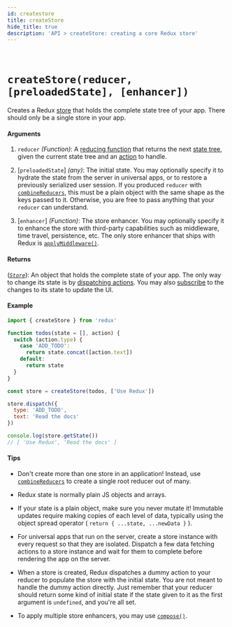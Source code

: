 ```yaml
---
id: createstore
title: createStore
hide_title: true
description: 'API > createStore: creating a core Redux store'
---
```


&nbsp;

# `createStore(reducer, [preloadedState], [enhancer])`

Creates a Redux [store](Store.md) that holds the complete state tree of your app.
There should only be a single store in your app.

#### Arguments

1. `reducer` _(Function)_: A [reducing function](../understanding/thinking-in-redux/Glossary.md#reducer) that returns the next [state tree](../understanding/thinking-in-redux/Glossary.md#state), given the current state tree and an [action](../understanding/thinking-in-redux/Glossary.md#action) to handle.

2. [`preloadedState`] _(any)_: The initial state. You may optionally specify it to hydrate the state from the server in universal apps, or to restore a previously serialized user session. If you produced `reducer` with [`combineReducers`](combineReducers.md), this must be a plain object with the same shape as the keys passed to it. Otherwise, you are free to pass anything that your `reducer` can understand.

3. [`enhancer`] _(Function)_: The store enhancer. You may optionally specify it to enhance the store with third-party capabilities such as middleware, time travel, persistence, etc. The only store enhancer that ships with Redux is [`applyMiddleware()`](./applyMiddleware.md).

#### Returns

([_`Store`_](Store.md)): An object that holds the complete state of your app. The only way to change its state is by [dispatching actions](Store.md#dispatchaction). You may also [subscribe](Store.md#subscribelistener) to the changes to its state to update the UI.

#### Example

```js
import { createStore } from 'redux'

function todos(state = [], action) {
  switch (action.type) {
    case 'ADD_TODO':
      return state.concat([action.text])
    default:
      return state
  }
}

const store = createStore(todos, ['Use Redux'])

store.dispatch({
  type: 'ADD_TODO',
  text: 'Read the docs'
})

console.log(store.getState())
// [ 'Use Redux', 'Read the docs' ]
```

#### Tips

- Don't create more than one store in an application! Instead, use [`combineReducers`](combineReducers.md) to create a single root reducer out of many.

- Redux state is normally plain JS objects and arrays.

- If your state is a plain object, make sure you never mutate it! Immutable updates require making copies of each level of data, typically using the object spread operator ( `return { ...state, ...newData }` ).

- For universal apps that run on the server, create a store instance with every request so that they are isolated. Dispatch a few data fetching actions to a store instance and wait for them to complete before rendering the app on the server.

- When a store is created, Redux dispatches a dummy action to your reducer to populate the store with the initial state. You are not meant to handle the dummy action directly. Just remember that your reducer should return some kind of initial state if the state given to it as the first argument is `undefined`, and you're all set.

- To apply multiple store enhancers, you may use [`compose()`](./compose.md).
